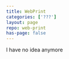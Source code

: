 ```yaml
---
title: WebPrint
categories: ['???']
layout: page
repo: web-print
has-page: false
---
```


I have no idea anymore
